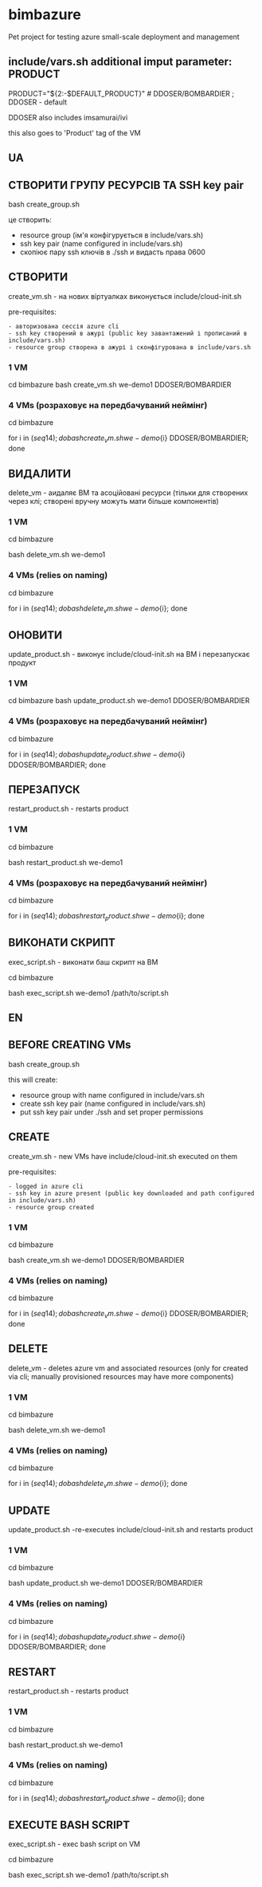 # bimbazure
Pet project for testing azure small-scale deployment and management

## include/vars.sh additional imput parameter: PRODUCT
PRODUCT="${2:-$DEFAULT_PRODUCT}"  # DDOSER/BOMBARDIER ; DDOSER - default

DDOSER also includes imsamurai/ivi

this also goes to 'Product' tag of the VM

## UA
## СТВОРИТИ ГРУПУ РЕСУРСІВ ТА SSH key pair
bash create_group.sh

це створить:

  - resource group (ім'я конфігурується в include/vars.sh)
  - ssh key pair (name configured in include/vars.sh)
  - скопіює пару ssh ключів в ./ssh и видасть права 0600


## СТВОРИТИ
create_vm.sh - на нових віртуалках виконується include/cloud-init.sh

pre-requisites:

    - авторизована сессія azure cli
    - ssh key створений в ажурі (public key завантажений і прописаний в include/vars.sh)
    - resource group створена в ажурі і сконфігурована в include/vars.sh

### 1 VM
cd bimbazure
bash create_vm.sh we-demo1 DDOSER/BOMBARDIER

### 4 VMs (розраховує на передбачуваний неймінг)
cd bimbazure

for i in $(seq 1 4); do bash create_vm.sh we-demo${i} DDOSER/BOMBARDIER; done



## ВИДАЛИТИ
delete_vm - аидаляє ВМ та асоційовані ресурси (тільки для створених через клі; створені вручну можуть мати більше компонентів)

### 1 VM
cd bimbazure

bash delete_vm.sh we-demo1

### 4 VMs (relies on naming)
cd bimbazure

for i in $(seq 1 4); do bash delete_vm.sh we-demo${i}; done

## ОНОВИТИ
update_product.sh - виконує include/cloud-init.sh на ВМ і перезапускає продукт

### 1 VM
cd bimbazure
bash update_product.sh we-demo1 DDOSER/BOMBARDIER

### 4 VMs (розраховує на передбачуваний неймінг)
cd bimbazure

for i in $(seq 1 4); do bash update_product.sh we-demo${i} DDOSER/BOMBARDIER; done


## ПЕРЕЗАПУСК
restart_product.sh - restarts product

### 1 VM
cd bimbazure

bash restart_product.sh we-demo1

### 4 VMs (розраховує на передбачуваний неймінг)
cd bimbazure

for i in $(seq 1 4); do bash restart_product.sh we-demo${i}; done


## ВИКОНАТИ СКРИПТ
exec_script.sh - виконати баш скрипт на ВМ

cd bimbazure

bash exec_script.sh we-demo1 /path/to/script.sh


## EN
## BEFORE CREATING VMs
bash create_group.sh

this will create:

  - resource group with name configured in include/vars.sh
  - create ssh key pair (name configured in include/vars.sh)
  - put ssh key pair under ./ssh and set proper permissions

## CREATE
create_vm.sh - new VMs have include/cloud-init.sh executed on them

pre-requisites:

    - logged in azure cli
    - ssh key in azure present (public key downloaded and path configured in include/vars.sh)
    - resource group created

### 1 VM
cd bimbazure

bash create_vm.sh we-demo1 DDOSER/BOMBARDIER

### 4 VMs (relies on naming)
cd bimbazure

for i in $(seq 1 4); do bash create_vm.sh we-demo${i} DDOSER/BOMBARDIER; done



## DELETE
delete_vm - deletes azure vm and associated resources (only for created via cli; manually provisioned resources may have more components)

### 1 VM
cd bimbazure

bash delete_vm.sh we-demo1

### 4 VMs (relies on naming)
cd bimbazure

for i in $(seq 1 4); do bash delete_vm.sh we-demo${i}; done

## UPDATE
update_product.sh -re-executes include/cloud-init.sh and restarts product

### 1 VM
cd bimbazure

bash update_product.sh we-demo1 DDOSER/BOMBARDIER

### 4 VMs (relies on naming)
cd bimbazure

for i in $(seq 1 4); do bash update_product.sh we-demo${i} DDOSER/BOMBARDIER; done


## RESTART
restart_product.sh - restarts product

### 1 VM
cd bimbazure

bash restart_product.sh we-demo1

### 4 VMs (relies on naming)
cd bimbazure

for i in $(seq 1 4); do bash restart_product.sh we-demo${i}; done

## EXECUTE BASH SCRIPT
exec_script.sh - exec bash script on VM

cd bimbazure

bash exec_script.sh we-demo1 /path/to/script.sh
